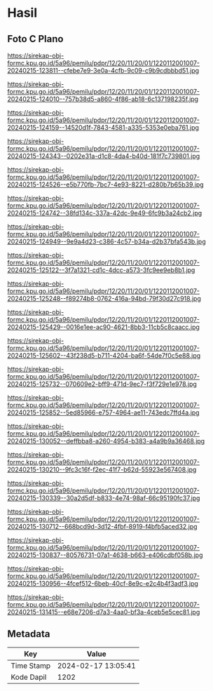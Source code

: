 # Hasil

## Foto C Plano

https://sirekap-obj-formc.kpu.go.id/5a96/pemilu/pdpr/12/20/11/20/01/1220112001007-20240215-123811--cfebe7e9-3e0a-4cfb-9c09-c9b9cdbbbd51.jpg

https://sirekap-obj-formc.kpu.go.id/5a96/pemilu/pdpr/12/20/11/20/01/1220112001007-20240215-124010--757b38d5-a860-4f86-ab18-6c137198235f.jpg

https://sirekap-obj-formc.kpu.go.id/5a96/pemilu/pdpr/12/20/11/20/01/1220112001007-20240215-124159--14520d1f-7843-4581-a335-5353e0eba761.jpg

https://sirekap-obj-formc.kpu.go.id/5a96/pemilu/pdpr/12/20/11/20/01/1220112001007-20240215-124343--0202e31a-d1c8-4da4-b40d-181f7c739801.jpg

https://sirekap-obj-formc.kpu.go.id/5a96/pemilu/pdpr/12/20/11/20/01/1220112001007-20240215-124526--e5b770fb-7bc7-4e93-8221-d280b7b65b39.jpg

https://sirekap-obj-formc.kpu.go.id/5a96/pemilu/pdpr/12/20/11/20/01/1220112001007-20240215-124742--38fd134c-337a-42dc-9e49-6fc9b3a24cb2.jpg

https://sirekap-obj-formc.kpu.go.id/5a96/pemilu/pdpr/12/20/11/20/01/1220112001007-20240215-124949--9e9a4d23-c386-4c57-b34a-d2b37bfa543b.jpg

https://sirekap-obj-formc.kpu.go.id/5a96/pemilu/pdpr/12/20/11/20/01/1220112001007-20240215-125122--3f7a1321-cd1c-4dcc-a573-3fc9ee9eb8b1.jpg

https://sirekap-obj-formc.kpu.go.id/5a96/pemilu/pdpr/12/20/11/20/01/1220112001007-20240215-125248--f89274b8-0762-416a-94bd-79f30d27c918.jpg

https://sirekap-obj-formc.kpu.go.id/5a96/pemilu/pdpr/12/20/11/20/01/1220112001007-20240215-125429--0016e1ee-ac90-4621-8bb3-11cb5c8caacc.jpg

https://sirekap-obj-formc.kpu.go.id/5a96/pemilu/pdpr/12/20/11/20/01/1220112001007-20240215-125602--43f238d5-b711-4204-ba6f-54de7f0c5e88.jpg

https://sirekap-obj-formc.kpu.go.id/5a96/pemilu/pdpr/12/20/11/20/01/1220112001007-20240215-125732--070609e2-bff9-471d-9ec7-f3f729e1e978.jpg

https://sirekap-obj-formc.kpu.go.id/5a96/pemilu/pdpr/12/20/11/20/01/1220112001007-20240215-125852--5ed85966-e757-4964-ae11-743edc7ffd4a.jpg

https://sirekap-obj-formc.kpu.go.id/5a96/pemilu/pdpr/12/20/11/20/01/1220112001007-20240215-130052--deffbba8-a260-4954-b383-a4a9b9a36468.jpg

https://sirekap-obj-formc.kpu.go.id/5a96/pemilu/pdpr/12/20/11/20/01/1220112001007-20240215-130210--9fc3c16f-f2ec-41f7-b62d-55923e567408.jpg

https://sirekap-obj-formc.kpu.go.id/5a96/pemilu/pdpr/12/20/11/20/01/1220112001007-20240215-130339--30a2d5df-b833-4e74-98af-66c95190fc37.jpg

https://sirekap-obj-formc.kpu.go.id/5a96/pemilu/pdpr/12/20/11/20/01/1220112001007-20240215-130712--668bcd9d-3d12-4fbf-8919-f4bfb5aced32.jpg

https://sirekap-obj-formc.kpu.go.id/5a96/pemilu/pdpr/12/20/11/20/01/1220112001007-20240215-130837--80576731-07a1-4638-b663-e406cdbf058b.jpg

https://sirekap-obj-formc.kpu.go.id/5a96/pemilu/pdpr/12/20/11/20/01/1220112001007-20240215-130956--4fcef512-6beb-40cf-8e9c-e2c4b4f3adf3.jpg

https://sirekap-obj-formc.kpu.go.id/5a96/pemilu/pdpr/12/20/11/20/01/1220112001007-20240215-131415--e68e7206-d7a3-4aa0-bf3a-4ceb5e5cec81.jpg


## Metadata

| Key        | Value               |
| ---------- | ------------------- |
| Time Stamp | 2024-02-17 13:05:41 |
| Kode Dapil | 1202                |



